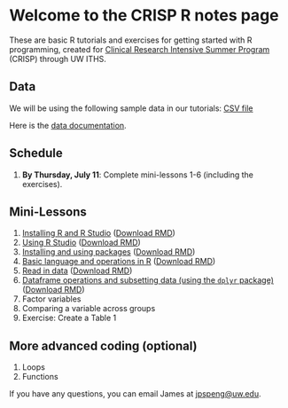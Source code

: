 # Welcome to the CRISP R notes page

These are basic R tutorials and exercises for getting started with R programming, created for [Clinical Research Intensive Summer Program](https://www.iths.org/education/professional-development/crisp/) (CRISP) through UW ITHS.

## Data 

We will be using the following sample data in our tutorials: 
[CSV file](https://jpspeng.github.io/crisp_notes/pages/crisp-2024-sample100.csv) 

Here is the [data documentation](https://jpspeng.github.io/crisp_notes/pages/Crisp-2024-sample100-dictionary.pdf). 

## Schedule 

1. **By Thursday, July 11**: Complete mini-lessons 1-6 (including the exercises).

## Mini-Lessons 

1. [Installing R and R Studio](https://jpspeng.github.io/crisp_notes/pages/installing_R.html) ([Download RMD](https://jpspeng.github.io/crisp_notes/pages/installing_R.Rmd))
2. [Using R Studio](https://jpspeng.github.io/crisp_notes/pages/r_studio_r_markdown.html) ([Download RMD](https://jpspeng.github.io/crisp_notes/pages/r_studio_r_markdown.Rmd))
3. [Installing and using packages](https://jpspeng.github.io/crisp_notes/pages/installing_packages.html) ([Download RMD](https://jpspeng.github.io/crisp_notes/pages/installing_packages.Rmd))
4. [Basic language and operations in R](https://jpspeng.github.io/crisp_notes/pages/some_language.html) ([Download RMD](https://jpspeng.github.io/crisp_notes/pages/some_language.Rmd))
5. [Read in data](https://jpspeng.github.io/crisp_notes/pages/reading_data.html) ([Download RMD](https://jpspeng.github.io/crisp_notes/pages/reading_data.Rmd))
6. [Dataframe operations and subsetting data (using the `dplyr` package)](https://jpspeng.github.io/crisp_notes/pages/subsetting_data.html) ([Download RMD](https://jpspeng.github.io/crisp_notes/pages/subsetting_data.Rmd))
7. Factor variables  
8. Comparing a variable across groups 
9. Exercise: Create a Table 1 

## More advanced coding (optional)

1.  Loops 
2.  Functions


If you have any questions, you can email James at jpspeng@uw.edu. 
